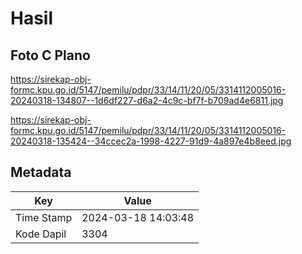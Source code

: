 # Hasil

## Foto C Plano

https://sirekap-obj-formc.kpu.go.id/5147/pemilu/pdpr/33/14/11/20/05/3314112005016-20240318-134807--1d6df227-d6a2-4c9c-bf7f-b709ad4e6811.jpg

https://sirekap-obj-formc.kpu.go.id/5147/pemilu/pdpr/33/14/11/20/05/3314112005016-20240318-135424--34ccec2a-1998-4227-91d9-4a897e4b8eed.jpg


## Metadata

| Key        | Value               |
| ---------- | ------------------- |
| Time Stamp | 2024-03-18 14:03:48 |
| Kode Dapil | 3304                |



